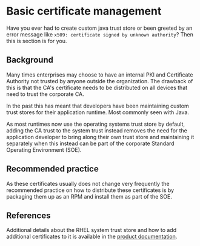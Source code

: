 # Basic certificate management

Have you ever had to create custom java trust store or been greeted by an error message like `x509: certificate signed by unknown authority`? 
Then this is section is for you.


## Background

Many times enterprises may choose to have an internal PKI and Certificate Authority not trusted by anyone outside the organization.
The drawback of this is that the CA's certificate needs to be distributed on all devices that need to trust the corporate CA.

In the past this has meant that developers have been maintaining custom trust stores for their application runtime. Most commonly seen with Java.

As most runtimes now use the operating systems trust store by default, adding the CA trust to the system trust instead removes the need for the application developer to bring along their own trust store and maintaining it separately when this instead can be part of the corporate Standard Operating Environment (SOE).

## Recommended practice

As these certificates usually does not change very frequently the recommended practice on how to distribute these certificates is by packaging them up as an RPM and install them as part of the SOE.

## References

Additional details about the RHEL system trust store and how to add additional certificates to it is available in the
[product documentation](https://docs.redhat.com/en/documentation/red_hat_enterprise_linux/9/html/securing_networks/using-shared-system-certificates_securing-networks).
